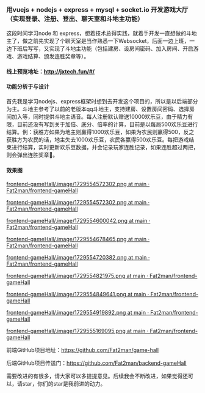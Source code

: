 ### 用vuejs + nodejs + express + mysql + socket.io 开发游戏大厅（实现登录、注册、登出、聊天室和斗地主功能） 

这段时间学习node 和 express，想着技术总得实践，就着手开发一直想做的斗地主了，做之前先实现了个聊天室是当作熟悉一下Websocket，后面一边上班，一边下班后写写，又实现了斗地主功能（包括建房、设房间密码、加入房间、开启游戏、游戏结算、颁发连胜奖章等）。

#### 线上预览地址：http://jxtech.fun/#/

#### 功能分析于与设计

首先我是学习nodejs、express框架时想到去开发这个项目的，所以是以后端部分为主。斗地主参考了以前的老版本qq斗地主，支持建房、设置房间密码、选择房间加入等，同时提供斗地主语音。每人注册默认赠送10000欢乐豆，由于精力有限，目前还没有写到关于加倍、底分、倍率的计算，目前是以每局500欢乐豆进行结算。例：获胜方如果为地主则赢得1000欢乐豆，如果为农民则赢得500，反之获胜方为农民的话，地主失去1000欢乐豆，农民各赢得500欢乐豆。每把游戏结束进行结算，实时更新欢乐豆数据，并会记录玩家连胜记录，如果连胜超过两把，则会弹出连胜奖章🏅。

#### 效果图

[frontend-gameHall/.image/1729554572302.png at main · Fat2man/frontend-gameHall](./.image/1729554565228.png)

[frontend-gameHall/.image/1729554572302.png at main · Fat2man/frontend-gameHall](https://github.com/Fat2man/frontend-gameHall/blob/main/.image/1729554572302.png)

[frontend-gameHall/.image/1729554600042.png at main · Fat2man/frontend-gameHall](https://github.com/Fat2man/frontend-gameHall/blob/main/.image/1729554600042.png)

[frontend-gameHall/.image/1729554678465.png at main · Fat2man/frontend-gameHall](https://github.com/Fat2man/frontend-gameHall/blob/main/.image/1729554678465.png)

[frontend-gameHall/.image/1729554720382.png at main · Fat2man/frontend-gameHall](https://github.com/Fat2man/frontend-gameHall/blob/main/.image/1729554720382.png)

[frontend-gameHall/.image/1729554821975.png at main · Fat2man/frontend-gameHall](https://github.com/Fat2man/frontend-gameHall/blob/main/.image/1729554821975.png)

[frontend-gameHall/.image/1729554849641.png at main · Fat2man/frontend-gameHall](https://github.com/Fat2man/frontend-gameHall/blob/main/.image/1729554849641.png)

[frontend-gameHall/.image/1729554919892.png at main · Fat2man/frontend-gameHall](https://github.com/Fat2man/frontend-gameHall/blob/main/.image/1729554919892.png)

[frontend-gameHall/.image/1729555169095.png at main · Fat2man/frontend-gameHall](https://github.com/Fat2man/frontend-gameHall/blob/main/.image/1729555169095.png)

前端GitHub项目地址：https://github.com/Fat2man/game-hall

后端GitHub项目传送门：https://github.com/Fat2man/backend-gameHall

需要改进的有很多，请大家可以多提提意见。后续我会不断改进，如果觉得还可以，请star，你们的star是我前进的动力。
